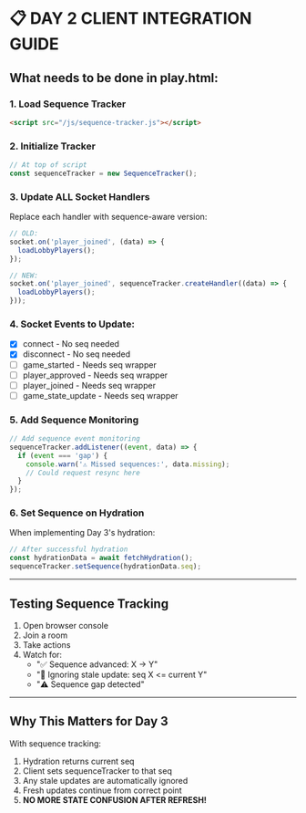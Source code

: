 # 📋 DAY 2 CLIENT INTEGRATION GUIDE

## What needs to be done in play.html:

### 1. Load Sequence Tracker
```html
<script src="/js/sequence-tracker.js"></script>
```

### 2. Initialize Tracker
```javascript
// At top of script
const sequenceTracker = new SequenceTracker();
```

### 3. Update ALL Socket Handlers
Replace each handler with sequence-aware version:

```javascript
// OLD:
socket.on('player_joined', (data) => {
  loadLobbyPlayers();
});

// NEW:
socket.on('player_joined', sequenceTracker.createHandler((data) => {
  loadLobbyPlayers();
}));
```

### 4. Socket Events to Update:
- [x] connect - No seq needed
- [x] disconnect - No seq needed  
- [ ] game_started - Needs seq wrapper
- [ ] player_approved - Needs seq wrapper
- [ ] player_joined - Needs seq wrapper
- [ ] game_state_update - Needs seq wrapper

### 5. Add Sequence Monitoring
```javascript
// Add sequence event monitoring
sequenceTracker.addListener((event, data) => {
  if (event === 'gap') {
    console.warn('⚠️ Missed sequences:', data.missing);
    // Could request resync here
  }
});
```

### 6. Set Sequence on Hydration
When implementing Day 3's hydration:
```javascript
// After successful hydration
const hydrationData = await fetchHydration();
sequenceTracker.setSequence(hydrationData.seq);
```

---

## Testing Sequence Tracking

1. Open browser console
2. Join a room
3. Take actions
4. Watch for:
   - "✅ Sequence advanced: X → Y"
   - "🚫 Ignoring stale update: seq X <= current Y"
   - "⚠️ Sequence gap detected"

---

## Why This Matters for Day 3

With sequence tracking:
1. Hydration returns current seq
2. Client sets sequenceTracker to that seq
3. Any stale updates are automatically ignored
4. Fresh updates continue from correct point
5. **NO MORE STATE CONFUSION AFTER REFRESH!**
